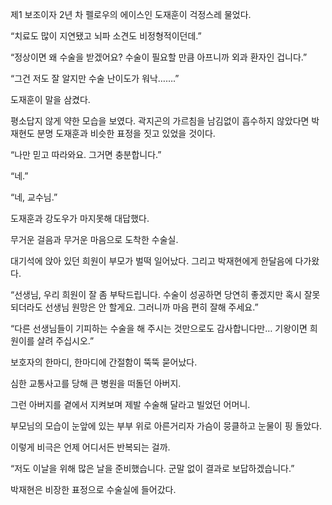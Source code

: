 제1 보조이자 2년 차 펠로우의 에이스인 도재훈이 걱정스레 물었다.

“치료도 많이 지연됐고 뇌파 소견도 비정형적이던데.”

“정상이면 왜 수술을 받겠어요? 수술이 필요할 만큼 아프니까 외과 환자인 겁니다.”

“그건 저도 잘 알지만 수술 난이도가 워낙…….”

도재훈이 말을 삼켰다.

평소답지 않게 약한 모습을 보였다. 곽지곤의 가르침을 남김없이 흡수하지 않았다면 박재현도 분명 도재훈과 비슷한 표정을 짓고 있었을 것이다.

“나만 믿고 따라와요. 그거면 충분합니다.”

“네.”

“네, 교수님.”

도재훈과 강도우가 마지못해 대답했다.

무거운 걸음과 무거운 마음으로 도착한 수술실.

대기석에 앉아 있던 희원이 부모가 벌떡 일어났다. 그리고 박재현에게 한달음에 다가왔다.

“선생님, 우리 희원이 잘 좀 부탁드립니다. 수술이 성공하면 당연히 좋겠지만 혹시 잘못되더라도 선생님 원망은 안 할게요. 그러니까 마음 편히 잘해 주세요.”

“다른 선생님들이 기피하는 수술을 해 주시는 것만으로도 감사합니다만… 기왕이면 희원이를 살려 주십시오.”

보호자의 한마디, 한마디에 간절함이 뚝뚝 묻어났다.

심한 교통사고를 당해 큰 병원을 떠돌던 아버지.

그런 아버지를 곁에서 지켜보며 제발 수술해 달라고 빌었던 어머니.

부모님의 모습이 눈앞에 있는 부부 위로 아른거리자 가슴이 뭉클하고 눈물이 핑 돌았다.

이렇게 비극은 언제 어디서든 반복되는 걸까.

“저도 이날을 위해 많은 날을 준비했습니다. 군말 없이 결과로 보답하겠습니다.”

박재현은 비장한 표정으로 수술실에 들어갔다.